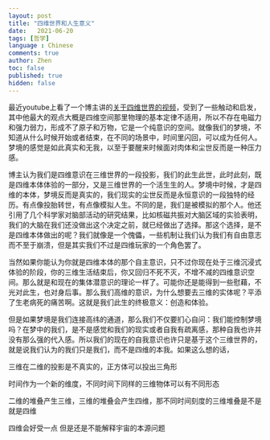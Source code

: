 ```yaml
---
layout: post
title: "四维世界和人生意义"
date:   2021-06-20
tags: [哲学]
language : Chinese
comments: true
author: Zhen
toc: false
published: true
hidden: false
---
```

最近youtube上看了一个博主讲的[关于四维世界的视频](https://youtu.be/A6SCtIl2S5k)，受到了一些触动和启发，其中他最大的观点大概是四维空间那里物理的基本定律不适用，所以不存在电磁力和强力弱力，形成不了原子和万物，它是一个纯意识的空间。就像我们的梦境，不知道从什么时候开始或者结束，在不同的场景中，时间里闪回，可以成为任何人。梦境的感觉是如此真实和无我，以至于要醒来时候面对肉体和尘世反而是一种压力感。

博主认为我们是四维意识在三维世界的一段投影，我们的此生此世，此时此刻，既是四维本体体验的一部分，又是三维世界的一个活生生的人。梦境中时候，才是四维的本体，梦境反而是真实的，我们现实的尘世反而是永恒意识的一段独特的经历。有点像投胎转世，有点像模拟人生。不同的是，我们是被模拟的那个人。他还引用了几个科学家对脑部活动的研究结果，比如核磁共振对大脑区域的实验表明，我们的大脑在我们还没做出这个决定之前，就已经做出了选择。那这个选择，是不是四维本体做出的呢？我们就像是一个傀儡，一些机制让我们认为我们有自由意志而不至于崩溃，但是其实我们不过是四维玩家的一个角色罢了。

当然如果你能认为你就是四维本体的那个自主意识，只不过你现在处于三维沉浸式体验的阶段，你的三维生活结束后，你又回归不死不灭，不增不减的四维意识空间。那么就是和现在的集体潜意识的理论一样了。可能你还是能得到一些慰藉，不光对此生，也对身后事。那么我们高维的意识，为什么想要去三维的实体呢？平添了生老病死的痛苦啊。这就是我们此生的终极意义：创造和体验。

但是如果梦境是我们连接高纬的通道，那么我们不仅要扪心自问：我们能控制梦境吗？在梦中的我们，是不是感觉和我们的现实或者自我有疏离感，那种自我也许并没有那么强的代入感。所以我们的现在的自我意识也许只是基于这个三维世界的，就是说我们认为的我们只是我们，而不是四维的本我。如果这么想的话，

三维在二维的投影是不真实的，正方体可以投出三角形

时间作为一个新的维度，不同时间下同样的三维物体可以有不同形态

二维的堆叠产生三维，三维的堆叠会产生四维，那不同时间刻度的三维堆叠是不是就是四维

四维会好受一点 但是还是不能解释宇宙的本源问题
<!--stackedit_data:
eyJoaXN0b3J5IjpbMTUzMDQ5MDIzXX0=
-->